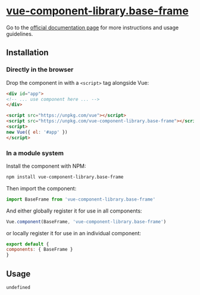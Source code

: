 # [vue-component-library.base-frame](https://www.vuecomponentlibrary.com/components/base-frame.html)

Go to the [official documentation page](https://www.vuecomponentlibrary.com/components/base-frame.html) for more instructions and usage guidelines.

## Installation

### Directly in the browser

Drop the component in with a `<script>` tag alongside Vue:

```html
<div id="app">
<!-- ... use component here ... -->
</div>

<script src="https://unpkg.com/vue"></script>
<script src="https://unpkg.com/vue-component-library.base-frame"></script>
<script>
new Vue({ el: '#app' })
</script>
```

### In a module system

Install the component with NPM:

```bash
npm install vue-component-library.base-frame
```

Then import the component:

```js
import BaseFrame from 'vue-component-library.base-frame'
```

And either globally register it for use in all components:

```js
Vue.component(BaseFrame, 'vue-component-library.base-frame')
```

or locally register it for use in an individual component:

```js
export default {
components: { BaseFrame }
}
```

## Usage

```html
undefined
```
